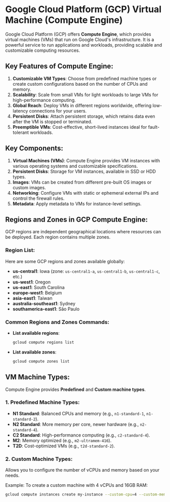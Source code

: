 # Google Cloud Platform (GCP) Virtual Machine (Compute Engine)

Google Cloud Platform (GCP) offers **Compute Engine**, which provides virtual machines (VMs) that run on Google Cloud's infrastructure. It is a powerful service to run applications and workloads, providing scalable and customizable computing resources.

## Key Features of Compute Engine:
1. **Customizable VM Types**: Choose from predefined machine types or create custom configurations based on the number of CPUs and memory.
2. **Scalability**: Scale from small VMs for light workloads to large VMs for high-performance computing.
3. **Global Reach**: Deploy VMs in different regions worldwide, offering low-latency connections for your users.
4. **Persistent Disks**: Attach persistent storage, which retains data even after the VM is stopped or terminated.
5. **Preemptible VMs**: Cost-effective, short-lived instances ideal for fault-tolerant workloads.

## Key Components:
1. **Virtual Machines (VMs)**: Compute Engine provides VM instances with various operating systems and customizable specifications.
2. **Persistent Disks**: Storage for VM instances, available in SSD or HDD types.
3. **Images**: VMs can be created from different pre-built OS images or custom images.
4. **Networking**: Configure VMs with static or ephemeral external IPs and control the firewall rules.
5. **Metadata**: Apply metadata to VMs for instance-level settings.

## Regions and Zones in GCP Compute Engine:
GCP regions are independent geographical locations where resources can be deployed. Each region contains multiple zones.

### **Region List**:
Here are some GCP regions and zones available globally:

- **us-central1**: Iowa (zone: `us-central1-a`, `us-central1-b`, `us-central1-c`, etc.)
- **us-west1**: Oregon
- **us-east1**: South Carolina
- **europe-west1**: Belgium
- **asia-east1**: Taiwan
- **australia-southeast1**: Sydney
- **southamerica-east1**: São Paulo

### Common Regions and Zones Commands:
- **List available regions**:
    ```bash
    gcloud compute regions list
    ```
- **List available zones**:
    ```bash
    gcloud compute zones list
    ```

## VM Machine Types:
Compute Engine provides **Predefined** and **Custom machine types**.

### 1. **Predefined Machine Types**:
- **N1 Standard**: Balanced CPUs and memory (e.g., `n1-standard-1`, `n1-standard-2`).
- **N2 Standard**: More memory per core, newer hardware (e.g., `n2-standard-4`).
- **C2 Standard**: High-performance computing (e.g., `c2-standard-4`).
- **M2**: Memory optimized (e.g., `m2-ultramem-416`).
- **T2D**: Cost-optimized VMs (e.g., `t2d-standard-2`).

### 2. **Custom Machine Types**:
Allows you to configure the number of vCPUs and memory based on your needs.

Example: To create a custom machine with 4 vCPUs and 16GB RAM:
```bash
gcloud compute instances create my-instance --custom-cpu=4 --custom-memory=16GB --zone=us-central1-a
